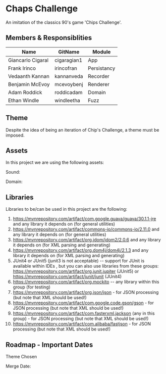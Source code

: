 # Chaps Challenge

An imitation of the classics 90's game 'Chips Challenge'.



## Members & Responsiblities

| Name | GitName | Module |
| -------------- | --------- | ------------------------|
|Giancarlo Cigaral| cigaragian1 | App |
|Frank Irinco| irincofran | Persistancy |
|Vedaanth Kannan| kannanveda | Recorder |
|Benjamin McEvoy| mcevoybenj | Renderer |
|Adam Roddick| roddicadam | Domain |
|Ethan Windle| windleetha | Fuzz |

## Theme 

Despite the idea of being an iteration of Chip's Challenge, a theme must be imposed.



## Assets


In this project we are using the following assets: 

Sound:

Domain:


## Libraries 

Libraries to be/can be used in this project are the following:

1. https://mvnrepository.com/artifact/com.google.guava/guava/30.1.1-jre and any library it
depends on (for general utilities)
2. https://mvnrepository.com/artifact/commons-io/commons-io/2.11.0 and any library it
depends on (for general utilities)
3. https://mvnrepository.com/artifact/org.jdom/jdom2/2.0.6 and any library it depends on
(for XML parsing and generating)
4. https://mvnrepository.com/artifact/org.dom4j/dom4j/2.1.3 and any library it depends on
(for XML parsing and generating)
5. JUnit4 or JUnit5 (junit3 is not acceptable) -- support for JUnit is available within IDEs ,
but you can also use libraries from these groups:
https://mvnrepository.com/artifact/org.junit.jupiter (JUnit5) or
https://mvnrepository.com/artifact/junit/junit (JUnit4)
6. https://mvnrepository.com/artifact/org.mockito -- any library within this group (for testing)
7. https://mvnrepository.com/artifact/org.json/json - for JSON processing (but note that
XML should be used!)
8. https://mvnrepository.com/artifact/com.google.code.gson/gson - for JSON processing
(but note that XML should be used!)
9. https://mvnrepository.com/artifact/com.fasterxml.jackson (any in this group) - for JSON
processing (but note that XML should be used!)
10. https://mvnrepository.com/artifact/com.alibaba/fastjson - for JSON processing (but note
that XML should be used!)


## Roadmap - Important Dates

Theme Chosen

Merge Date:


